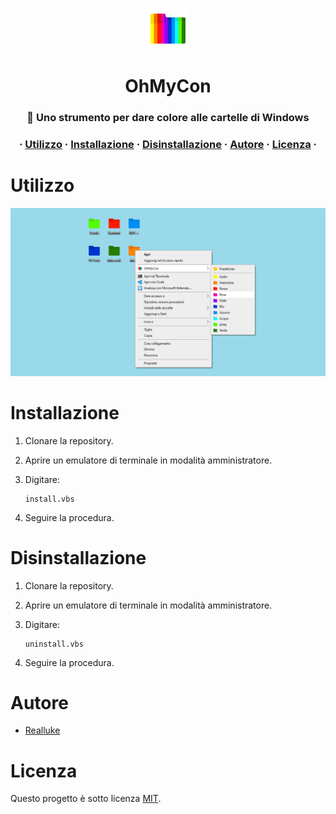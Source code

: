 <h3 align="center">
<img src="assets/ohmycon.png" width="64" height="64" />
</h3>

<h1 align="center">OhMyCon</h1>

<h3 align="center">
🎨 Uno strumento per dare colore alle cartelle di Windows
</h3>

<h3 align="center">

· [Utilizzo](#utilizzo) ·
[Installazione](#installazione) ·
[Disinstallazione](#disinstallazione) ·
[Autore](#autore) ·
[Licenza](#licenza) ·

</h3>



# Utilizzo

![Banner](./assets/banner.png)



# Installazione

1. Clonare la repository.
2. Aprire un emulatore di terminale in modalità amministratore.
3. Digitare:

    ```terminal
    install.vbs
    ```
4. Seguire la procedura.



# Disinstallazione

1. Clonare la repository.
2. Aprire un emulatore di terminale in modalità amministratore.
3. Digitare:

    ```terminal
    uninstall.vbs
    ```
4. Seguire la procedura.



# Autore

- [Realluke](https://github.com/reallukee/)



# Licenza

Questo progetto è sotto licenza [MIT](./LICENSE).
